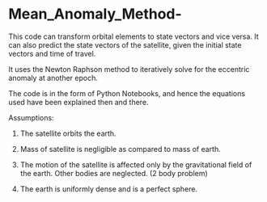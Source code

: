 # Mean_Anomaly_Method-
This code can transform orbital elements to state vectors and vice versa. It can also predict the state vectors of the satellite, given the initial state vectors and time of travel.

It uses the Newton Raphson method to iteratively solve for the eccentric anomaly at another epoch.

The code is in the form of Python Notebooks, and hence the equations used have been explained then and there.

Assumptions:

1. The satellite orbits the earth.

2. Mass of satellite is negligible as compared to mass of earth.

3. The motion of the satellite is affected only by the gravitational field of the earth. Other bodies are neglected. (2 body problem)

4. The earth is uniformly dense and is a perfect sphere.
